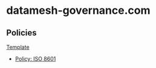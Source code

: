 # datamesh-governance.com

## Policies

[Template](policies/_template)

- [Policy: ISO 8601](iso8601)